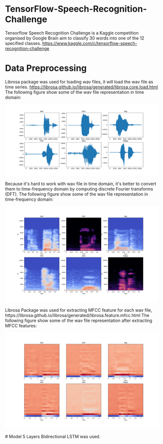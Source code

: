 # TensorFlow-Speech-Recognition-Challenge

Tensorflow Speech Recognition Challenge is a Kaggle competition organised by Google Brain aim to classify 30 words into one of the 12 specified classes.
https://www.kaggle.com/c/tensorflow-speech-recognition-challenge


# Data Preprocessing
Librosa package was used for loading wav files, it will load the wav file as time series. 
https://librosa.github.io/librosa/generated/librosa.core.load.html
The following figure show some of the wav file representation in time domain: 
<p align="center">
  <img src="all.png">
</p>
Because it's hard to work with wav file in time domain, it's better to convert them to time-frequency domain by computing discrete Fourier transforms (DFT).
The following figure show some of the wav file representation in time-frequency domain: 
<p align="center">
  <img src="all_stft.png">
</p>
Librosa Package was used for extracting MFCC feature for each wav file, https://librosa.github.io/librosa/generated/librosa.feature.mfcc.html
The following figure show some of the wav file representation after extracting MFCC features: 
<p align="center">
  <img src="all_stft_mfcc.png">
</p>
# Model
5 Layers Bidirectional LSTM was used.
